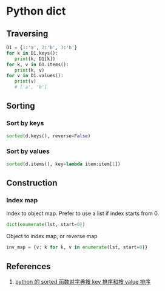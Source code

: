 # Python dict

## Traversing

```python
D1 = {1:'a', 2:'b', 3:'b'} 
for k in D1.keys():
   print(k, D1[k])
for k, v in D1.items():
   print(k, v)
for v in D1.values():
   print(v)
   # ['a', 'b']
```

## Sorting

### Sort by keys

```python
sorted(d.keys(), reverse=False)
```

### Sort by values

```python
sorted(d.items(), key=lambda item:item[1])
```

## Construction

### Index map

Index to object map. Prefer to use a list if index starts from 0.

```python
dict(enumerate(lst, start=0))
```

Object to index map, or reverse map

```python
inv_map = {v: k for k, v in enumerate(lst, start=0)}
```

## References

1. [python 的 sorted 函数对字典按 key 排序和按 value 排序](https://blog.csdn.net/tangtanghao511/article/details/47810729)

